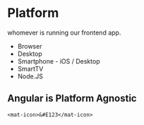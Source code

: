 # Platform

whomever is running our frontend app.  
- Browser
- Desktop
- Smartphone - iOS / Desktop
- SmartTV
- Node.JS

## Angular is Platform Agnostic


```
<mat-icon>&#E123</mat-icon>
```
